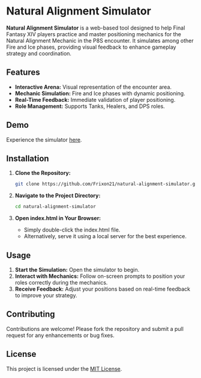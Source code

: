 # Natural Alignment Simulator

**Natural Alignment Simulator** is a web-based tool designed to help Final Fantasy XIV players practice and master positioning mechanics for the Natural Alignment Mechanic in the P8S encounter. It simulates among other Fire and Ice phases, providing visual feedback to enhance gameplay strategy and coordination.

## Features

- **Interactive Arena:** Visual representation of the encounter area.
- **Mechanic Simulation:** Fire and Ice phases with dynamic positioning.
- **Real-Time Feedback:** Immediate validation of player positioning.
- **Role Management:** Supports Tanks, Healers, and DPS roles.

## Demo

Experience the simulator [here](https://frixon21.github.io/natural-alignment-simulator/).

## Installation

1. **Clone the Repository:**
   ```bash
   git clone https://github.com/Frixon21/natural-alignment-simulator.git
    ```

2. **Navigate to the Project Directory:**
    ```bash
    cd natural-alignment-simulator
     ```
    
3. **Open index.html in Your Browser:**
    - Simply double-click the index.html file.
    - Alternatively, serve it using a local server for the best experience.

## Usage

1. **Start the Simulation:** Open the simulator to begin.
2. **Interact with Mechanics:** Follow on-screen prompts to position your roles correctly during the mechanics.
3. **Receive Feedback:** Adjust your positions based on real-time feedback to improve your strategy.

## Contributing

Contributions are welcome! Please fork the repository and submit a pull request for any enhancements or bug fixes.

## License

This project is licensed under the [MIT License](LICENSE).

